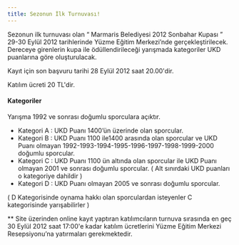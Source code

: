 ```yaml
---
title: Sezonun İlk Turnuvası!
---
```


Sezonun ilk turnuvası olan “ Marmaris Belediyesi 2012 Sonbahar Kupası ” 29-30 Eylül 2012 tarihlerinde Yüzme Eğitim Merkezi’nde gerçekleştirilecek. Dereceye girenlerin kupa ile ödüllendirileceği yarışmada kategoriler UKD puanlarına göre oluşturulacak.

Kayıt için son başvuru tarihi 28 Eylül 2012 saat 20.00'dir.

Katılım ücreti 20 TL'dir.

#### Kategoriler
Yarışma 1992 ve sonrası doğumlu sporculara açıktır.

* Kategori A : UKD Puanı 1400’ün üzerinde olan sporcular.
* Kategori B : UKD Puanı 1100 ile1400 arasında olan sporcular ve UKD Puanı olmayan 1992-1993-1994-1995-1996-1997-1998-1999-2000 doğumlu sporcular.
* Kategori C : UKD Puanı 1100 ün altında olan sporcular ile UKD Puanı olmayan 2001 ve sonrası doğumlu sporcular.
( Alt sınırdaki UKD puanları o kategoriye dahildir )
* Kategori D : UKD Puanı olmayan 2005 ve sonrası doğumlu sporcular.

( D Kategorisinde oynama hakkı olan sporculardan isteyenler C kategorisinde yarışabilirler )

** Site üzerinden online kayıt yaptıran katılımcıların turnuva sırasında en geç 30 Eylül 2012 saat 17:00'e kadar katılım ücretlerini Yüzme Eğitim Merkezi Resepsiyonu’na yatırmaları gerekmektedir.
